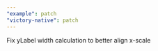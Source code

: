 ```yaml
---
"example": patch
"victory-native": patch
---
```


Fix yLabel width calculation to better align x-scale
